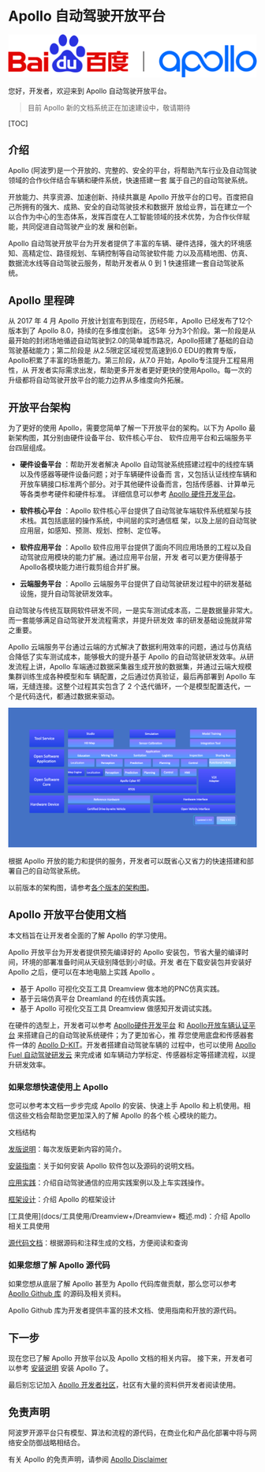 # Apollo 自动驾驶开放平台

![Apollo_logo.png](docs/02_Quick%20Start/demo_guide/images/Apollo_logo.png)

您好，开发者，欢迎来到 Apollo 自动驾驶开放平台。

> 目前 Apollo 新的文档系统正在加速建设中，敬请期待

[TOC]

## 介绍

Apollo (阿波罗)是一个开放的、完整的、安全的平台，将帮助汽车行业及自动驾驶领域的合作伙伴结合车辆和硬件系统，快速搭建一套
属于自己的自动驾驶系统。

开放能力、共享资源、加速创新、持续共赢是 Apollo 开放平台的口号。百度把自己所拥有的强大、成熟、安全的自动驾驶技术和数据开
放给业界，旨在建立一个以合作为中心的生态体系，发挥百度在人工智能领域的技术优势，为合作伙伴赋能，共同促进自动驾驶产业的发
展和创新。

Apollo 自动驾驶开放平台为开发者提供了丰富的车辆、硬件选择，强大的环境感知、高精定位、路径规划、车辆控制等自动驾驶软件能
力以及高精地图、仿真、数据流水线等自动驾驶云服务，帮助开发者从 0 到 1 快速搭建一套自动驾驶系统。

## Apollo 里程碑

从 2017 年 4 月 Apollo 开放计划宣布到现在，历经5年，Apollo 已经发布了12个版本到了 Apollo 8.0，持续的在多维度创新。 这5年
分为3个阶段。第一阶段是从最开始的封闭场地循迹自动驾驶到2.0的简单城市路况，Apollo搭建了基础的自动驾驶基础能力；第二阶段是
从2.5限定区域视觉高速到6.0 EDU的教育专版，Apollo积累了丰富的场景能力。第三阶段，从7.0 开始，Apollo专注提升工程易用性，从
开发者实际需求出发，帮助更多开发者更好更快的使用Apollo。每一次的升级都将自动驾驶开放平台的能力边界从多维度向外拓展。

## 开放平台架构

为了更好的使用 Apollo，需要您简单了解一下开放平台的架构。以下为 Apollo 最新架构图，其分别由硬件设备平台、软件核心平台、
软件应用平台和云端服务平台四层组成。

- **硬件设备平台** ：帮助开发者解决 Apollo 自动驾驶系统搭建过程中的线控车辆以及传感器等硬件设备问题；对于车辆硬件设备而
  言，又包括认证线控车辆和开放车辆接口标准两个部分。对于其他硬件设备而言，包括传感器、计算单元等各类参考硬件和硬件标准。
  详细信息可以参考 [Apollo 硬件开发平台](https://apollo.baidu.com/community/hardware)。

- **软件核心平台** ：Apollo 软件核心平台提供了自动驾驶车端软件系统框架与技术栈。其包括底层的操作系统，中间层的实时通信框
  架，以及上层的自动驾驶应用层，如感知、预测、规划、控制、定位等。

- **软件应用平台** ：Apollo 软件应用平台提供了面向不同应用场景的工程以及自动驾驶应用模块的能力扩展。通过应用平台层，开发
  者可以更方便得基于Apollo各模块能力进行裁剪组合并扩展。

- **云端服务平台** ：Apollo 云端服务平台提供了自动驾驶研发过程中的研发基础设施，提升自动驾驶研发效率。

自动驾驶与传统互联网软件研发不同，一是实车测试成本高，二是数据量非常大。而一套能够满足自动驾驶开发流程需求，并提升研发效
率的研发基础设施就非常之重要。

Apollo 云端服务平台通过云端的方式解决了数据利用效率的问题，通过与仿真结合降低了实车测试成本，能够极大的提升基于 Apollo
的自动驾驶研发效率。从研发流程上讲，Apollo 车端通过数据采集器生成开放的数据集，并通过云端大规模集群训练生成各种模型和车
辆配置，之后通过仿真验证，最后再部署到 Apollo 车端，无缝连接。这整个过程其实包含了 2 个迭代循环，一个是模型配置迭代，一
个是代码迭代，都通过数据来驱动。

![Apollo_9.0.png](docs/02_Quick%20Start/demo_guide/images/Apollo_9_0.png)

根据 Apollo 开放的能力和提供的服务，开发者可以既省心又省力的快速搭建和部署自己的自动驾驶系统。

以前版本的架构图，请参考[各个版本的架构图](https://github.com/ApolloAuto/apollo/blob/master/README.md)。

## Apollo 开放平台使用文档

本文档旨在让开发者全面的了解 Apollo 的学习使用。

Apollo 开放平台为开发者提供预先编译好的 Apollo 安装包，节省大量的编译时间，环境的部署准备时间从天级别降低到小时级。开发
者在下载安装包并安装好 Apollo 之后，便可以在本地电脑上实践 Apollo 。

- 基于 Apollo 可视化交互工具 Dreamview 做本地的PNC仿真实践。
- 基于云端仿真平台 Dreamland 的在线仿真实践。
- 基于 Apollo 可视化交互工具 Dreamview 做感知开发调试实践。

在硬件的选型上，开发者可以参考 [Apollo硬件开发平台](https://apollo.baidu.com/community/hardware) 和
[Apollo开放车辆认证平台](https://apollo.baidu.com/community/certificate) 来搭建自己的自动驾驶系统硬件；为了更加省心，推
荐您使用底盘和传感器套件一体的 [Apollo D-KIT](https://apollo.baidu.com/community/apollo_d_kit)。开发者搭建自动驾驶车辆的
过程中，也可以使用 [Apollo Fuel 自动驾驶研发云](https://bce.apollo.auto/user-manual/fuel-service?locale=zh-cn) 来完成诸
如车辆动力学标定、传感器标定等搭建流程，以提升研发效率。

### 如果您想快速使用上 Apollo

您可以参考本文档一步步完成 Apollo 的安装、快速上手 Apollo 和上机使用。相信这些文档会帮助您更加深入的了解 Apollo 的各个核
心模块的能力。

文档结构

[发版说明](docs/发版说明/新版说明.md)：每次发版更新内容的简介。

[安装指南](docs/安装指南/包管理安装方式.md)：关于如何安装 Apollo 软件包以及源码的说明文档。

[应用实践](docs/应用实践/开发调试教程/Apollo规划实践/综述.md)：介绍自动驾驶通信的应用实践案例以及上车实践操作。

[框架设计](docs/框架设计/系统与环境/概述.md)：介绍 Apollo 的框架设计

[工具使用](docs/工具使用/Dreamview+/Dreamview+ 概述.md)：介绍 Apollo 相关工具使用

[源代码文档](files.html)：根据源码和注释生成的文档，方便阅读和查询

### 如果您想了解 Apollo 源代码

如果您想从底层了解 Apollo 甚至为 Apollo 代码库做贡献，那么您可以参考
[Apollo Github 库](https://github.com/ApolloAuto/apollo) 的源码及相关资料。

Apollo Github 库为开发者提供丰富的技术文档、使用指南和开放的源代码。

## 下一步

现在您已了解 Apollo 开放平台以及 Apollo 文档的相关内容。 接下来，开发者可以参考 [安装说明](docs/安装指南/包管理安装方式.md) 安装 Apollo 了。

最后别忘记加入 [Apollo 开发者社区](https://apollo.baidu.com/)，社区有大量的资料供开发者阅读使用。

## 免责声明

阿波罗开源平台只有模型、算法和流程的源代码，在商业化和产品化部署中将与网络安全防御战略相结合。

有关 Apollo 的免责声明，请参阅 [Apollo Disclaimer](https://developer.apollo.auto/docs/disclaimer.html)
